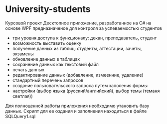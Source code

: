 # University-students
Курсовой проект
Десктопное приложение, разработанное на С# на основе WPF предназначеное для контроля за успеваемостью студентов

- три уровня доступа к функционалу: декан, преподаватель, студент
- возможность выставить оценку
- получение данных из таблиц: студенты, аттестации, зачеты, экзамены
- обновление данных в таблицах
- сохранение данных как текстовый файл
- печать данных
- редактирование данных (добавление, измеенние, удаление)
- стандартный перечень запросов
- создание пользовательского запроса путем заполения формы
- настройки (выбор языка (русский/английский), выбор темы (теманя светлая))

Для полноценной работы приложения необходимо утановить базу данных.
Скрипт для ее оздания и заполнения находиться в файле SQLQuery1.sql

